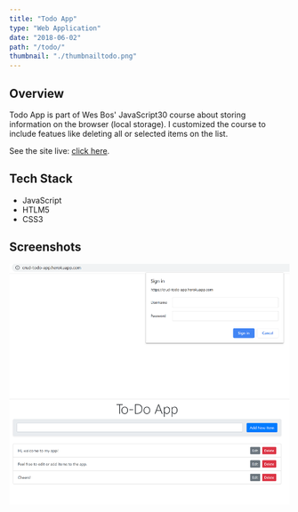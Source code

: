 ```yaml
---
title: "Todo App"
type: "Web Application"
date: "2018-06-02"
path: "/todo/"
thumbnail: "./thumbnailtodo.png"
---
```


## Overview

Todo App is part of Wes Bos' JavaScript30 course about storing information on the browser (local storage). I customized the course to include featues like deleting all or selected items on the list.

See the site live: [click here](https://localstorage-in-todolist.netlify.com "Todo App").

## Tech Stack

- JavaScript
- HTLM5
- CSS3

## Screenshots

![Screenshot 1](./newtodo1.png)
![Screenshot 2](./newtodo2.png)

